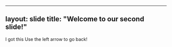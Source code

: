 ---
layout: slide
title: "Welcome to our second slide!"
--
I got this
Use the left arrow to go back!
